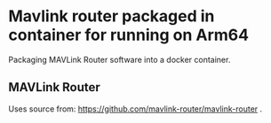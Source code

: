 # Mavlink router packaged in container for running on Arm64

Packaging MAVLink Router software into a docker container.


## MAVLink Router

Uses source from: https://github.com/mavlink-router/mavlink-router .
